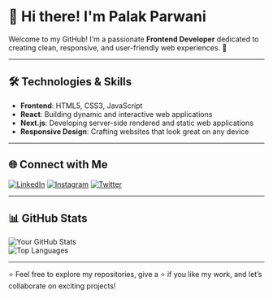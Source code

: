 # 👋 Hi there! I'm Palak Parwani 

Welcome to my GitHub! I'm a passionate **Frontend Developer** dedicated to creating clean, responsive, and user-friendly web experiences. 🚀  

---

## 🛠️ Technologies & Skills  
- **Frontend**: HTML5, CSS3, JavaScript  
- **React**:  Building dynamic and interactive web applications
- **Next.js**:  Developing server-side rendered and static web applications
- **Responsive Design**: Crafting websites that look great on any device

---



## 🌐 Connect with Me  
[![LinkedIn](https://img.shields.io/badge/LinkedIn-0077B5?style=for-the-badge&logo=linkedin&logoColor=white)](https://www.linkedin.com/in/palak-parwani-203a36236/) [![Instagram](https://img.shields.io/badge/Instagram-E4405F?style=for-the-badge&logo=instagram&logoColor=white)](https://www.instagram.com/palakparwanii__/) [![Twitter](https://img.shields.io/badge/Twitter-1DA1F2?style=for-the-badge&logo=twitter&logoColor=white)](https://x.com/palakparwani__)





---

## 📊 GitHub Stats  

![Your GitHub Stats](https://github-readme-stats.vercel.app/api?username=palak-parwani&show_icons=true&theme=radical)  
![Top Languages](https://github-readme-stats.vercel.app/api/top-langs/?username=palak-parwani&layout=compact&theme=radical)
 

---

⭐️ Feel free to explore my repositories, give a ⭐️ if you like my work, and let’s collaborate on exciting projects!  
